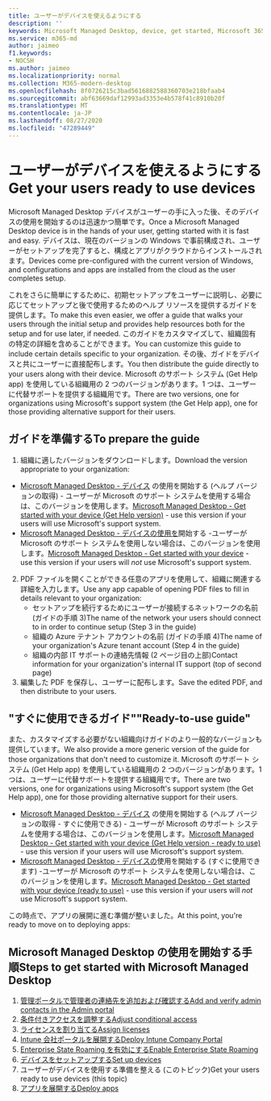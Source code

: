 ```yaml
---
title: ユーザーがデバイスを使えるようにする
description: ''
keywords: Microsoft Managed Desktop, device, get started, Microsoft 365
ms.service: m365-md
author: jaimeo
f1.keywords:
- NOCSH
ms.author: jaimeo
ms.localizationpriority: normal
ms.collection: M365-modern-desktop
ms.openlocfilehash: 8f0726215c3bad5616882588360703e218bfaab4
ms.sourcegitcommit: abf63669daf12993ad3353e4b578f41c8910b20f
ms.translationtype: MT
ms.contentlocale: ja-JP
ms.lasthandoff: 08/27/2020
ms.locfileid: "47289449"
---
```

# <a name="get-your-users-ready-to-use-devices"></a><span data-ttu-id="3c0e0-103">ユーザーがデバイスを使えるようにする</span><span class="sxs-lookup"><span data-stu-id="3c0e0-103">Get your users ready to use devices</span></span>

<span data-ttu-id="3c0e0-104">Microsoft Managed Desktop デバイスがユーザーの手に入った後、そのデバイスの使用を開始するのは迅速かつ簡単です。</span><span class="sxs-lookup"><span data-stu-id="3c0e0-104">Once a Microsoft Managed Desktop device is in the hands of your user, getting started with it is fast and easy.</span></span> <span data-ttu-id="3c0e0-105">デバイスは、現在のバージョンの Windows で事前構成され、ユーザーがセットアップを完了すると、構成とアプリがクラウドからインストールされます。</span><span class="sxs-lookup"><span data-stu-id="3c0e0-105">Devices come pre-configured with the current version of Windows, and configurations and apps are installed from the cloud as the user completes setup.</span></span> 
 
<span data-ttu-id="3c0e0-106">これをさらに簡単にするために、初期セットアップをユーザーに説明し、必要に応じてセットアップと後で使用するためのヘルプ リソースを提供するガイドを提供します。</span><span class="sxs-lookup"><span data-stu-id="3c0e0-106">To make this even easier, we offer a guide that walks your users through the initial setup and provides help resources both for the setup and for use later, if needed.</span></span> <span data-ttu-id="3c0e0-107">このガイドをカスタマイズして、組織固有の特定の詳細を含めることができます。</span><span class="sxs-lookup"><span data-stu-id="3c0e0-107">You can customize this guide to include certain details specific to your organization.</span></span> <span data-ttu-id="3c0e0-108">その後、ガイドをデバイスと共にユーザーに直接配布します。</span><span class="sxs-lookup"><span data-stu-id="3c0e0-108">You then distribute the guide directly to your users along with their device.</span></span> <span data-ttu-id="3c0e0-109">Microsoft のサポート システム (Get Help app) を使用している組織用の 2 つのバージョンがあります。1 つは、ユーザーに代替サポートを提供する組織用です。</span><span class="sxs-lookup"><span data-stu-id="3c0e0-109">There are two versions, one for organizations using Microsoft's support system (the Get Help app), one for those providing alternative support for their users.</span></span>

## <a name="to-prepare-the-guide"></a><span data-ttu-id="3c0e0-110">ガイドを準備する</span><span class="sxs-lookup"><span data-stu-id="3c0e0-110">To prepare the guide</span></span>

1. <span data-ttu-id="3c0e0-111">組織に適したバージョンをダウンロードします。</span><span class="sxs-lookup"><span data-stu-id="3c0e0-111">Download the version appropriate to your organization:</span></span>
- <span data-ttu-id="3c0e0-112">[Microsoft Managed Desktop - デバイス](https://github.com/MicrosoftDocs/microsoft-365-docs/raw/public/microsoft-365/managed-desktop/get-started/downloads/microsoft-managed-desktop-user-guide-help-custom-v3.pdf) の使用を開始する (ヘルプ バージョンの取得) - ユーザーが Microsoft のサポート システムを使用する場合は、このバージョンを使用します。</span><span class="sxs-lookup"><span data-stu-id="3c0e0-112">[Microsoft Managed Desktop - Get started with your device (Get Help version)](https://github.com/MicrosoftDocs/microsoft-365-docs/raw/public/microsoft-365/managed-desktop/get-started/downloads/microsoft-managed-desktop-user-guide-help-custom-v3.pdf) - use this version if your users will use Microsoft's support system.</span></span>
- <span data-ttu-id="3c0e0-113">[Microsoft Managed Desktop - デバイスの使用を](https://github.com/MicrosoftDocs/microsoft-365-docs/raw/public/microsoft-365/managed-desktop/get-started/downloads/microsoft-managed-desktop-user-guide-no-help-custom-v2.pdf)開始する -ユーザーが Microsoft のサポート システムを使用しない場合は、このバージョンを使用します。</span><span class="sxs-lookup"><span data-stu-id="3c0e0-113">[Microsoft Managed Desktop - Get started with your device](https://github.com/MicrosoftDocs/microsoft-365-docs/raw/public/microsoft-365/managed-desktop/get-started/downloads/microsoft-managed-desktop-user-guide-no-help-custom-v2.pdf) - use this version if your users will *not* use Microsoft's support system.</span></span>
2. <span data-ttu-id="3c0e0-114">PDF ファイルを開くことができる任意のアプリを使用して、組織に関連する詳細を入力します。</span><span class="sxs-lookup"><span data-stu-id="3c0e0-114">Use any app capable of opening PDF files to fill in details relevant to your organization:</span></span>
    - <span data-ttu-id="3c0e0-115">セットアップを続行するためにユーザーが接続するネットワークの名前 (ガイドの手順 3)</span><span class="sxs-lookup"><span data-stu-id="3c0e0-115">The name of the network your users should connect to in order to continue setup (Step 3 in the guide)</span></span>
    - <span data-ttu-id="3c0e0-116">組織の Azure テナント アカウントの名前 (ガイドの手順 4)</span><span class="sxs-lookup"><span data-stu-id="3c0e0-116">The name of your organization's Azure tenant account (Step 4 in the guide)</span></span>
    - <span data-ttu-id="3c0e0-117">組織の内部 IT サポートの連絡先情報 (2 ページ目の上部)</span><span class="sxs-lookup"><span data-stu-id="3c0e0-117">Contact information for your organization's internal IT support (top of second page)</span></span>
3. <span data-ttu-id="3c0e0-118">編集した PDF を保存し、ユーザーに配布します。</span><span class="sxs-lookup"><span data-stu-id="3c0e0-118">Save the edited PDF, and then distribute to your users.</span></span> 

## <a name="ready-to-use-guide"></a><span data-ttu-id="3c0e0-119">"すぐに使用できるガイド"</span><span class="sxs-lookup"><span data-stu-id="3c0e0-119">"Ready-to-use guide"</span></span>

<span data-ttu-id="3c0e0-120">また、カスタマイズする必要がない組織向けガイドのより一般的なバージョンも提供しています。</span><span class="sxs-lookup"><span data-stu-id="3c0e0-120">We also provide a more generic version of the guide for those organizations that don't need to customize it.</span></span> <span data-ttu-id="3c0e0-121">Microsoft のサポート システム (Get Help app) を使用している組織用の 2 つのバージョンがあります。1 つは、ユーザーに代替サポートを提供する組織用です。</span><span class="sxs-lookup"><span data-stu-id="3c0e0-121">There are two versions, one for organizations using Microsoft's support system (the Get Help app), one for those providing alternative support for their users.</span></span> 

- <span data-ttu-id="3c0e0-122">[Microsoft Managed Desktop - デバイス](https://github.com/MicrosoftDocs/microsoft-365-docs/raw/public/microsoft-365/managed-desktop/get-started/downloads/microsoft-managed-desktop-user-guide-help-v3.pdf) の使用を開始する (ヘルプ バージョンの取得 - すぐに使用できる) - ユーザーが Microsoft のサポート システムを使用する場合は、このバージョンを使用します。</span><span class="sxs-lookup"><span data-stu-id="3c0e0-122">[Microsoft Managed Desktop - Get started with your device (Get Help version - ready to use)](https://github.com/MicrosoftDocs/microsoft-365-docs/raw/public/microsoft-365/managed-desktop/get-started/downloads/microsoft-managed-desktop-user-guide-help-v3.pdf) - use this version if your users will use Microsoft's support system.</span></span>
- <span data-ttu-id="3c0e0-123">[Microsoft Managed Desktop - デバイスの](https://github.com/MicrosoftDocs/microsoft-365-docs/raw/public/microsoft-365/managed-desktop/get-started/downloads/microsoft-managed-desktop-user-guide-no-help-v2.pdf)使用を開始する (すぐに使用できます) -ユーザーが Microsoft のサポート システムを使用しない場合は、このバージョンを使用します。</span><span class="sxs-lookup"><span data-stu-id="3c0e0-123">[Microsoft Managed Desktop - Get started with your device (ready to use)](https://github.com/MicrosoftDocs/microsoft-365-docs/raw/public/microsoft-365/managed-desktop/get-started/downloads/microsoft-managed-desktop-user-guide-no-help-v2.pdf) - use this version if your users will *not* use Microsoft's support system.</span></span>

<span data-ttu-id="3c0e0-124">この時点で、アプリの展開に進む準備が整いました。</span><span class="sxs-lookup"><span data-stu-id="3c0e0-124">At this point, you're ready to move on to deploying apps:</span></span>


## <a name="steps-to-get-started-with-microsoft-managed-desktop"></a><span data-ttu-id="3c0e0-125">Microsoft Managed Desktop の使用を開始する手順</span><span class="sxs-lookup"><span data-stu-id="3c0e0-125">Steps to get started with Microsoft Managed Desktop</span></span>

1. [<span data-ttu-id="3c0e0-126">管理ポータルで管理者の連絡先を追加および確認する</span><span class="sxs-lookup"><span data-stu-id="3c0e0-126">Add and verify admin contacts in the Admin portal</span></span>](add-admin-contacts.md)
2. [<span data-ttu-id="3c0e0-127">条件付きアクセスを調整する</span><span class="sxs-lookup"><span data-stu-id="3c0e0-127">Adjust conditional access</span></span>](conditional-access.md)
3. [<span data-ttu-id="3c0e0-128">ライセンスを割り当てる</span><span class="sxs-lookup"><span data-stu-id="3c0e0-128">Assign licenses</span></span>](assign-licenses.md)
4. [<span data-ttu-id="3c0e0-129">Intune 会社ポータルを展開する</span><span class="sxs-lookup"><span data-stu-id="3c0e0-129">Deploy Intune Company Portal</span></span>](company-portal.md)
5. [<span data-ttu-id="3c0e0-130">Enterprise State Roaming を有効にする</span><span class="sxs-lookup"><span data-stu-id="3c0e0-130">Enable Enterprise State Roaming</span></span>](enterprise-state-roaming.md)
6. [<span data-ttu-id="3c0e0-131">デバイスをセットアップする</span><span class="sxs-lookup"><span data-stu-id="3c0e0-131">Set up devices</span></span>](set-up-devices.md)
7. <span data-ttu-id="3c0e0-132">ユーザーがデバイスを使用する準備を整える (このトピック)</span><span class="sxs-lookup"><span data-stu-id="3c0e0-132">Get your users ready to use devices (this topic)</span></span>
8. [<span data-ttu-id="3c0e0-133">アプリを展開する</span><span class="sxs-lookup"><span data-stu-id="3c0e0-133">Deploy apps</span></span>](deploy-apps.md)
